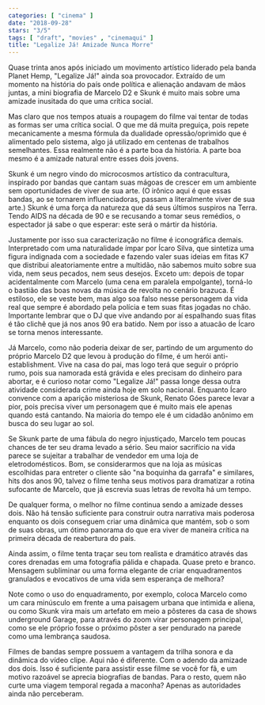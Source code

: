 ```yaml
---
categories: [ "cinema" ]
date: "2018-09-28"
stars: "3/5"
tags: [ "draft", "movies" , "cinemaqui" ]
title: "Legalize Já! Amizade Nunca Morre"
---
```

Quase trinta anos após iniciado um movimento artístico liderado pela
banda Planet Hemp, "Legalize Já!" ainda soa provocador. Extraído de
um momento na história do país onde política e alienação andavam
de mãos juntas, a mini biografia de Marcelo D2 e Skunk é muito mais
sobre uma amizade inusitada do que uma crítica social.

Mas claro que nos tempos atuais a roupagem do filme vai tentar de todas
as formas ser uma crítica social. O que me dá muita preguiça, pois
repete mecanicamente a mesma fórmula da dualidade opressão/oprimido que
é alimentado pelo sistema, algo já utilizado em centenas de trabalhos
semelhantes. Essa realmente não é a parte boa da história. A parte
boa mesmo é a amizade natural entre esses dois jovens.

Skunk é um negro vindo do microcosmos artístico da contracultura,
inspirado por bandas que cantam suas mágoas de crescer em um ambiente
sem oportunidades de viver de sua arte. (O irônico aqui é que essas
bandas, ao se tornarem influenciadoras, passam a literalmente viver de sua
arte.) Skunk é uma força da natureza que dá seus últimos suspiros na
Terra. Tendo AIDS na década de 90 e se recusando a tomar seus remédios,
o espectador já sabe o que esperar: este será o mártir da história.

Justamente por isso sua caracterização no filme é iconográfica
demais. Interpretado com uma naturalidade ímpar por Ícaro Silva,
que sintetiza uma figura indignada com a sociedade e fazendo valer suas
ideias em fitas K7 que distribui aleatoriamente entre a multidão, não
sabemos muito sobre sua vida, nem seus pecados, nem seus desejos. Exceto
um: depois de topar acidentalmente com Marcelo (uma cena em paralela
empolgante), torná-lo o bastião das boas novas da música de revolta
no cenário brazuca. É estiloso, ele se veste bem, mas algo soa falso
nesse personagem da vida real que sempre é abordado pela polícia e tem
suas fitas jogadas no chão. Importante lembrar que o DJ que vive andando
por aí espalhando suas fitas é tão clichê que já nos anos 90 era
batido. Nem por isso a atuacão de Ícaro se torna menos interessante.

Já Marcelo, como não poderia deixar de ser, partindo de um argumento
do próprio Marcelo D2 que levou à produção do filme, é um herói
anti-establishment. Vive na casa do pai, mas logo terá que seguir
o próprio rumo, pois sua namorada está grávida e eles precisam do
dinheiro para abortar, e é curioso notar como "Legalize Já!" passa
longe dessa outra atividade considerada crime ainda hoje em solo
nacional. Enquanto Ícaro convence com a aparição misteriosa de Skunk,
Renato Góes parece levar a pior, pois precisa viver um personagem que
é muito mais ele apenas quando está cantando. Na maioria do tempo ele
é um cidadão anônimo em busca do seu lugar ao sol.

Se Skunk parte de uma fábula do negro injustiçado, Marcelo tem
poucas chances de ter seu drama levado a sério. Seu maior sacrifício
na vida parece se sujeitar a trabalhar de vendedor em uma loja de
eletrodomésticos. Bom, se considerarmos que na loja as músicas
escolhidas para entreter o cliente são "na boquinha da garrafa" e
similares, hits dos anos 90, talvez o filme tenha seus motivos para
dramatizar a rotina sufocante de Marcelo, que já escrevia suas letras
de revolta há um tempo.

De qualquer forma, o melhor no filme continua sendo a amizade desses
dois. Não há tensão suficiente para construir outra narrativa mais
poderosa enquanto os dois conseguem criar uma dinâmica que mantém,
sob o som de suas obras, um ótimo panorama do que era viver de maneira
crítica na primeira década de reabertura do país.

Ainda assim, o filme tenta traçar seu tom realista e dramático através
das cores drenadas em uma fotografia pálida e chapada. Quase preto e
branco. Mensagem subliminar ou uma forma elegante de criar enquadramentos
granulados e evocativos de uma vida sem esperança de melhora?

Note como o uso do enquadramento, por exemplo, coloca Marcelo como um
cara minúsculo em frente a uma paisagem urbana que intimida e aliena,
ou como Skunk vira mais um artefato em meio a pôsteres da casa de shows
underground Garage, para através do zoom virar personagem principal,
como se ele próprio fosse o próximo pôster a ser pendurado na parede
como uma lembrança saudosa.

Filmes de bandas sempre possuem a vantagem da trilha sonora e da dinâmica
do vídeo clipe. Aqui não é diferente. Com o adendo da amizade dos
dois. Isso é suficiente para assistir esse filme se você for fã, e
um motivo razoável se aprecia biografias de bandas. Para o resto, quem
não curte uma viagem temporal regada a maconha? Apenas as autoridades
ainda não perceberam.
